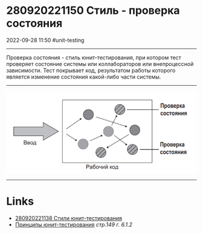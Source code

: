 # 280920221150 Стиль - проверка состояния
2022-09-28 11:50
#unit-testing 
***
Проверка состояния - стиль юнит-тестирования, при котором тест проверяет состояние системы или коллабораторов или внепроцессной зависимости. Тест покрывает код, результатом работы которого является изменение состояния какой-либо части системы.
***
![](Pasted%20image%2020220928115504.png)
***
# Links
- [280920221138 Стили юнит-тестирования](280920221138%20Стили%20юнит-тестирования.md)
- [Принципы юнит-тестирования](Принципы%20юнит-тестирования.md) *стр.149 г. 6.1.2*